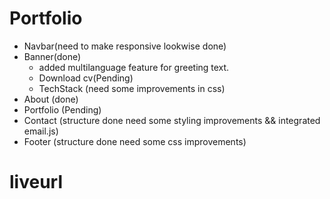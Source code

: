 # Portfolio
 - Navbar(need to make responsive lookwise done)
 - Banner(done)
    - added multilanguage feature for greeting text.
    - Download cv(Pending) 
    - TechStack (need some improvements in css)
 - About (done)
 - Portfolio (Pending)
 - Contact (structure done need some styling improvements && integrated email.js) 
 - Footer (structure done need some css improvements)


 # liveurl
<!-- - https://chat.openai.com/share/e75b3c41-a647-4a73-98b6-0d50f2111e09 -->